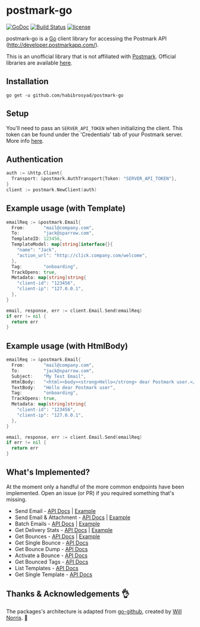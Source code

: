 # postmark-go

[![GoDoc](https://godoc.org/github.com/habibrosyad/postmark-go?status.svg)](https://godoc.org/github.com/habibrosyad/postmark-go)
[![Build Status](https://travis-ci.org/habibrosyad/postmark-go.svg?branch=master)](https://travis-ci.org/mattevans/postmark-go)
[![license](https://img.shields.io/github/license/mashape/apistatus.svg)](https://github.com/habibrosyad/postmark-go/blob/master/LICENSE)

postmark-go is a [Go](http://golang.org) client library for accessing the Postmark API (http://developer.postmarkapp.com/).

This is an unofficial library that is not affiliated with [Postmark](http://postmarkapp.com). Official libraries are available
[here](http://developer.postmarkapp.com/developer-official-libs.html).

Installation
-----------------

`go get -u github.com/habibrosyad/postmark-go`

Setup
-----------------

You'll need to pass an `SERVER_API_TOKEN` when initializing the client. This token can be
found under the 'Credentials' tab of your Postmark server. More info [here](http://developer.postmarkapp.com/developer-api-overview.html#authentication).

Authentication
-------------
```go
auth := &http.Client{
  Transport: &postmark.AuthTransport{Token: "SERVER_API_TOKEN"},
}
client := postmark.NewClient(auth)
```

Example usage (with Template)
-------------

```go
emailReq := &postmark.Email{
  From:       "mail@company.com",
  To:         "jack@sparrow.com",
  TemplateID: 123456,
  TemplateModel: map[string]interface{}{
    "name": "Jack",
    "action_url": "http://click.company.com/welcome",
  },
  Tag:        "onboarding",
  TrackOpens: true,
  Metadata: map[string]string{
    "client-id": "123456",
    "client-ip": "127.0.0.1",
  },
}

email, response, err := client.Email.Send(emailReq)
if err != nil {
  return err
}
```

Example usage (with HtmlBody)
-------------

```go
emailReq := &postmark.Email{
  From:       "mail@company.com",
  To:         "jack@sparrow.com",
  Subject:    "My Test Email",
  HtmlBody:   "<html><body><strong>Hello</strong> dear Postmark user.</body></html>",
  TextBody:   "Hello dear Postmark user",
  Tag:        "onboarding",
  TrackOpens: true,
  Metadata: map[string]string{
    "client-id": "123456",
    "client-ip": "127.0.0.1",
  },
}

email, response, err := client.Email.Send(emailReq)
if err != nil {
  return err
}
```

What's Implemented?
----------------

At the moment only a handful of the more common endpoints have been implemented. Open an
issue (or PR) if you required something that's missing.

- Send Email - [API Docs](http://developer.postmarkapp.com/developer-api-email.html#send-email) | [Example](examples/send-email/main.go)
- Send Email & Attachment - [API Docs](http://developer.postmarkapp.com/developer-api-email.html#send-email) | [Example](examples/send-email-attachment/main.go)
- Batch Emails - [API Docs](http://developer.postmarkapp.com/developer-api-email.html#batch-emails) | [Example](examples/batch-emails/main.go)
- Get Delivery Stats - [API Docs](http://developer.postmarkapp.com/developer-api-bounce.html#delivery-stats) | [Example](examples/bounce/main.go)
- Get Bounces - [API Docs](http://developer.postmarkapp.com/developer-api-bounce.html#bounces) | [Example](examples/bounce/main.go)
- Get Single Bounce - [API Docs](https://postmarkapp.com/developer/api/bounce-api#single-bounce)
- Get Bounce Dump - [API Docs](https://postmarkapp.com/developer/api/bounce-api#bounce-dump)
- Activate a Bounce - [API Docs](https://postmarkapp.com/developer/api/bounce-api#activate-bounce)
- Get Bounced Tags - [API Docs](https://postmarkapp.com/developer/api/bounce-api#bounced-tags)
- List Templates - [API Docs](https://postmarkapp.com/developer/api/templates-api#list-templates)
- Get Single Template - [API Docs](https://postmarkapp.com/developer/api/templates-api#get-template)

Thanks &amp; Acknowledgements :ok_hand:
----------------

The packages's architecture is adapted from
[go-github](https://github.com/google/go-github), created by [Will
Norris](https://github.com/willnorris). :beers:
